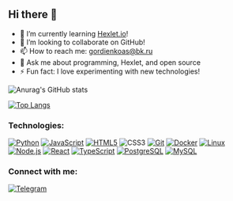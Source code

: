 ## Hi there 👋
- 🌱 I’m currently learning [Hexlet.io](https://hexlet.io)!
- 👯 I’m looking to collaborate on GitHub!
- 📫 How to reach me: gordienkoas@bk.ru
- 💬 Ask me about programming, Hexlet, and open source
- ⚡ Fun fact: I love experimenting with new technologies!  
  
![Anurag's GitHub stats](https://github-readme-stats.vercel.app/api?username=gordienkoas&theme=dark&show_icons=true) 

[![Top Langs](https://github-readme-stats.vercel.app/api/top-langs/?username=gordienkoas&layout=compact)](https://github.com/anuraghazra/github-readme-stats)

### Technologies:

[![Python](https://www.python.org/static/community_logos/python-logo.png)](https://www.python.org/) 
[![JavaScript](https://developer.mozilla.org/static/img/web-docs-logos/javascript.svg)](https://developer.mozilla.org/en-US/docs/Web/JavaScript)
[![HTML5](https://developer.mozilla.org/static/img/web-docs-logos/html5.svg)](https://developer.mozilla.org/en-US/docs/Web/Guide/HTML/HTML5)
![CSS3](https://developer.mozilla.org/static/img/web-docs-logos/css.svg) 
[![Git](https://git-scm.com/images/logos/downloads/Git-Icon-1788C.png)](https://git-scm.com/) 
[![Docker](https://www.docker.com/wp-content/uploads/2022/03/Moby-logo.png)](https://www.docker.com/) 
[![Linux](https://upload.wikimedia.org/wikipedia/commons/3/3a/Tux.svg)](https://www.kernel.org/) 
[![Node.js](https://nodejs.org/static/images/logo.svg)](https://nodejs.org/) 
[![React](https://upload.wikimedia.org/wikipedia/commons/a/a7/React-icon.svg)](https://reactjs.org/) 
[![TypeScript](https://cdn.iconscout.com/icon/free/png-256/typescript-1174965-987646.png)](https://www.typescriptlang.org/) 
[![PostgreSQL](https://upload.wikimedia.org/wikipedia/commons/2/29/Postgresql_elephant.svg)](https://www.postgresql.org/) 
[![MySQL](https://upload.wikimedia.org/wikipedia/en/6/62/MySQL_logo.svg)](https://www.mysql.com/)


### Connect with me:

[![Telegram](https://img.shields.io/badge/Telegram-2CA5E0?style=for-the-badge&logo=telegram&logoColor=white)](https://t.me/andreysgordienko)  

